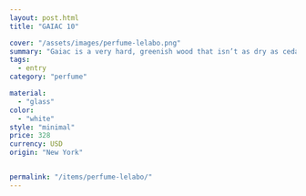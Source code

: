 ```yaml
---
layout: post.html
title: "GAIAC 10"

cover: "/assets/images/perfume-lelabo.png"
summary: "Gaiac is a very hard, greenish wood that isn’t as dry as cedar, but is as subtle, profound, and stable."
tags:
  - entry
category: "perfume"

material:
  - "glass"
color:
  - "white"
style: "minimal"
price: 328           
currency: USD  
origin: "New York"


permalink: "/items/perfume-lelabo/"
---
```

